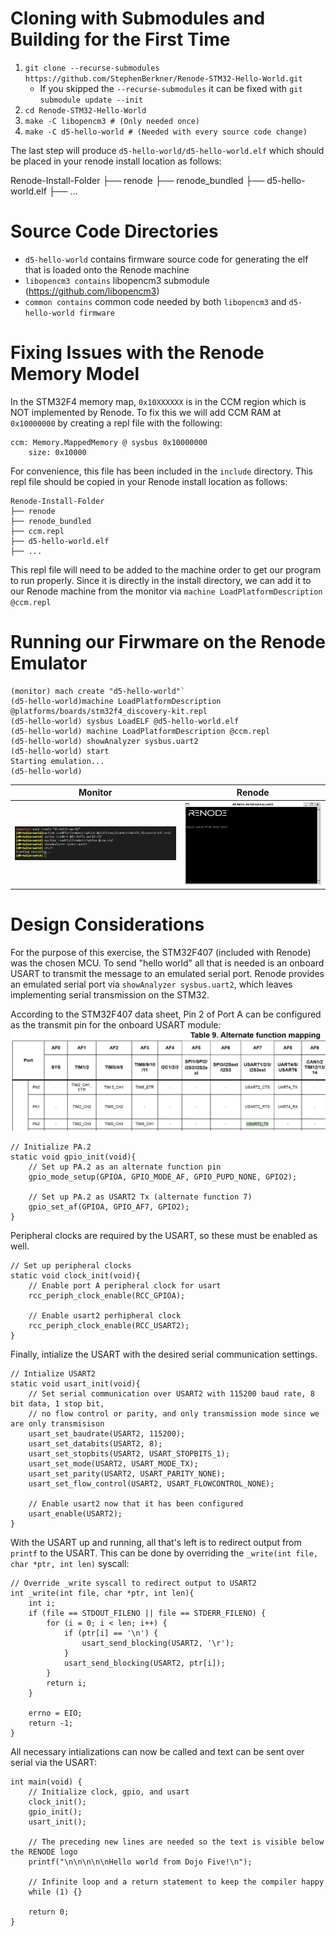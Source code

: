 # Cloning with Submodules and Building for the First Time
 1. ```git clone --recurse-submodules https://github.com/StephenBerkner/Renode-STM32-Hello-World.git```
    * If you skipped the ```--recurse-submodules``` it can be fixed with ```git submodule update --init```
 2. ```cd Renode-STM32-Hello-World```
 3. ```make -C libopencm3 # (Only needed once)```
 4. ```make -C d5-hello-world # (Needed with every source code change)```

The last step will produce `d5-hello-world/d5-hello-world.elf` which should be placed in your renode install location as follows:

Renode-Install-Folder
├── renode
├── renode_bundled
├── d5-hello-world.elf
├── ...

# Source Code Directories
* `d5-hello-world` contains firmware source code for generating the elf that is loaded onto the Renode machine
* `libopencm3 contains` libopencm3 submodule (https://github.com/libopencm3)
* `common contains` common code needed by both `libopencm3` and `d5-hello-world firmware`


# Fixing Issues with the Renode Memory Model
In the STM32F4 memory map, `0x10XXXXXX` is in the CCM region which is NOT implemented by Renode. To fix this we will add CCM RAM at `0x10000000` by creating a repl file with the following:

```
ccm: Memory.MappedMemory @ sysbus 0x10000000
    size: 0x10000
```

For convenience, this file has been included in the `include` directory. This repl file should be copied in your Renode install location as follows:

```
Renode-Install-Folder
├── renode
├── renode_bundled
├── ccm.repl
├── d5-hello-world.elf
├── ...
```

This repl file will need to be added to the machine order to get our program to run properly. Since it is directly in the install directory, we can add it to our Renode machine from the monitor via `machine LoadPlatformDescription @ccm.repl`

# Running our Firwmare on the Renode Emulator
```
(monitor) mach create "d5-hello-world"`
(d5-hello-world)machine LoadPlatformDescription @platforms/boards/stm32f4_discovery-kit.repl 
(d5-hello-world) sysbus LoadELF @d5-hello-world.elf 
(d5-hello-world) machine LoadPlatformDescription @ccm.repl
(d5-hello-world) showAnalyzer sysbus.uart2
(d5-hello-world) start
Starting emulation...
(d5-hello-world)
```

|         Monitor           |           Renode          |
|:-------------------------:|:-------------------------:|
|![](img/monitor-output.png)|![](img/renode-output.png) |



# Design Considerations
For the purpose of this exercise, the STM32F407 (included with Renode) was the chosen MCU. To send "hello world" all that is needed is an onboard USART to transmit the message to an emulated serial port. Renode provides an emulated serial port via `showAnalyzer sysbus.uart2`, which leaves implementing serial transmission on the STM32.

According to the STM32F407 data sheet, Pin 2 of Port A can be configured as the transmit pin for the onboard USART module: ![](img/alternate-pin-functions.png)

```
// Initialize PA.2
static void gpio_init(void){
	// Set up PA.2 as an alternate function pin
	gpio_mode_setup(GPIOA, GPIO_MODE_AF, GPIO_PUPD_NONE, GPIO2);
	
	// Set up PA.2 as USART2 Tx (alternate function 7)
	gpio_set_af(GPIOA, GPIO_AF7, GPIO2);
}
```

Peripheral clocks are required by the USART, so these must be enabled as well.
```
// Set up peripheral clocks
static void clock_init(void){
	// Enable port A peripheral clock for usart
	rcc_periph_clock_enable(RCC_GPIOA);

	// Enable usart2 perhipheral clock
	rcc_periph_clock_enable(RCC_USART2);
}
```

Finally, intialize the USART with the desired serial communication settings.

```
// Intialize USART2
static void usart_init(void){
	// Set serial communication over USART2 with 115200 baud rate, 8 bit data, 1 stop bit,
	// no flow control or parity, and only transmission mode since we are only transmisison
	usart_set_baudrate(USART2, 115200);
	usart_set_databits(USART2, 8);
	usart_set_stopbits(USART2, USART_STOPBITS_1);
	usart_set_mode(USART2, USART_MODE_TX);
	usart_set_parity(USART2, USART_PARITY_NONE);
	usart_set_flow_control(USART2, USART_FLOWCONTROL_NONE);

	// Enable usart2 now that it has been configured
	usart_enable(USART2);
}
```

With the USART up and running, all that's left is to redirect output from `printf` to the USART. This can be done by overriding the `_write(int file, char *ptr, int len)` syscall:

```
// Override _write syscall to redirect output to USART2 
int _write(int file, char *ptr, int len){
	int i;
	if (file == STDOUT_FILENO || file == STDERR_FILENO) {
		for (i = 0; i < len; i++) {
			if (ptr[i] == '\n') {
				usart_send_blocking(USART2, '\r');
			}
			usart_send_blocking(USART2, ptr[i]);
		}
		return i;
	}

	errno = EIO;
	return -1;
}
```

All necessary intializations can now be called and text can be sent over serial via the USART:

```
int main(void) {
	// Initialize clock, gpio, and usart
	clock_init();
	gpio_init();
	usart_init();

	// The preceding new lines are needed so the text is visible below the RENODE logo
	printf("\n\n\n\n\nHello world from Dojo Five!\n");

	// Infinite loop and a return statement to keep the compiler happy
	while (1) {}

	return 0;
}
```
